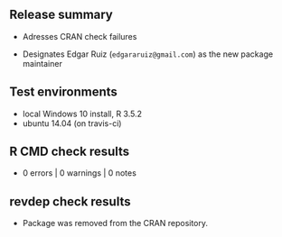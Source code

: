 ## Release summary

- Adresses CRAN check failures

- Designates Edgar Ruiz (`edgararuiz@gmail.com`) as the new package maintainer

## Test environments
* local Windows 10 install, R 3.5.2
* ubuntu 14.04 (on travis-ci)

## R CMD check results

- 0 errors | 0 warnings | 0 notes

## revdep check results

- Package was removed from the CRAN repository. 
